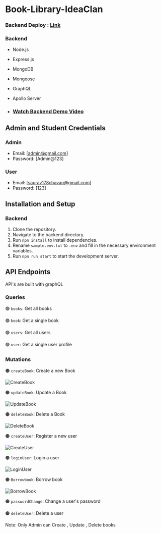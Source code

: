 # Book-Library-IdeaClan

### Backend Deploy : <a href="https://book-library-backend-saurav.vercel.app/">Link</a>

### Backend
- Node.js
- Express.js
- MongoDB
- Mongoose
- GraphQL
- Apollo Server

- ### [Watch Backend Demo Video](https://drive.google.com/file/d/1wMqwnwDPZyXRexX0vvQ_g8Gr5bJ8g8ni/view?usp=sharing)

## Admin and Student Credentials

### Admin

- Email: [admin@gmail.com]
- Password: [Admin@123]

### User

- Email: [saurav178chavan@gmail.com]
- Password: [123]

## Installation and Setup

### Backend

1. Clone the repository.
2. Navigate to the backend directory.
3. Run `npm install` to install dependencies.
4. Rename `sample.env.txt` to `.env` and fill in the necessary environment variables.
5. Run `npm run start` to start the development server.

## API Endpoints

API's are built with graphQL

### Queries

🟢 `books`: Get all books

🟢 `book`: Get a single book

🟢 `users`: Get all users

🟢 `user`: Get a single user profile

### Mutations

🟠 `createBook`: Create a new Book

![CreateBook](https://github.com/Saurav9284/Book-Library-Backend/assets/135011685/c72cd903-2561-4666-9e36-7065abdc2543)


🟠 `updateBook`: Update a Book

![UpdateBook](https://github.com/Saurav9284/Book-Library-Backend/assets/135011685/4e6cfdf7-70f9-490e-9a4e-dd8062e1dd8e)


🟠 `deleteBook`: Delete a Book

![DeleteBook](https://github.com/Saurav9284/Book-Library-Backend/assets/135011685/ec2a7a66-1079-430d-9ac4-f5fb6366af2f)


🟠 `createUser`: Register a new user

![CreateUser](https://github.com/Saurav9284/Book-Library-Backend/assets/135011685/8c56e0f3-49e3-4342-af0e-5304e0f615be)


🟠 `loginUser`: Login a user

![LoginUser](https://github.com/Saurav9284/Book-Library-Backend/assets/135011685/d37ed3e9-a4bd-466b-85a0-7bb9e8db20e6)


🟠 `Borrowbook`: Borrow book

![BorrowBook](https://github.com/Saurav9284/Book-Library-Backend/assets/135011685/7efe1f25-f173-44ee-8749-46d7c38f4d39)


🟠 `passwordChange`: Change a user's password

🟠 `deleteUser`: Delete a user


Note: Only Admin can Create , Update , Delete books
